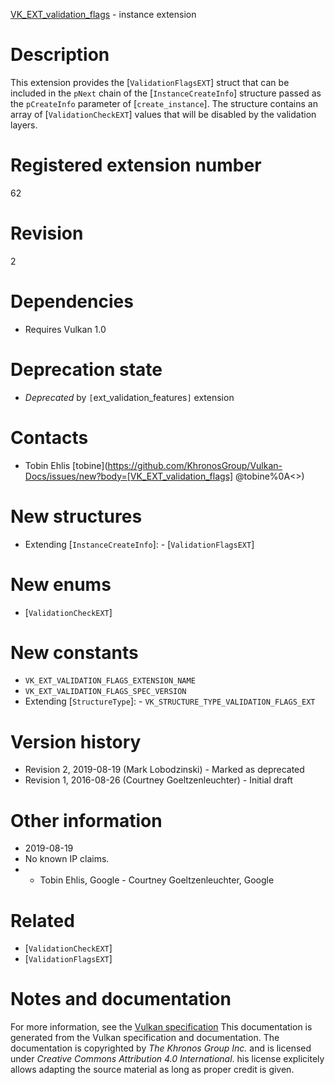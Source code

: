 [VK_EXT_validation_flags](https://www.khronos.org/registry/vulkan/specs/1.3-extensions/man/html/VK_EXT_validation_flags.html) - instance extension

# Description
This extension provides the [`ValidationFlagsEXT`] struct that can be
included in the `pNext` chain of the [`InstanceCreateInfo`]
structure passed as the `pCreateInfo` parameter of
[`create_instance`].
The structure contains an array of [`ValidationCheckEXT`] values that
will be disabled by the validation layers.

# Registered extension number
62

# Revision
2

# Dependencies
- Requires Vulkan 1.0

# Deprecation state
- *Deprecated* by `[`ext_validation_features`]` extension

# Contacts
- Tobin Ehlis [tobine](https://github.com/KhronosGroup/Vulkan-Docs/issues/new?body=[VK_EXT_validation_flags] @tobine%0A<<Here describe the issue or question you have about the VK_EXT_validation_flags extension>>)

# New structures
- Extending [`InstanceCreateInfo`]:  - [`ValidationFlagsEXT`]

# New enums
- [`ValidationCheckEXT`]

# New constants
- `VK_EXT_VALIDATION_FLAGS_EXTENSION_NAME`
- `VK_EXT_VALIDATION_FLAGS_SPEC_VERSION`
- Extending [`StructureType`]:  - `VK_STRUCTURE_TYPE_VALIDATION_FLAGS_EXT`

# Version history
- Revision 2, 2019-08-19 (Mark Lobodzinski)  - Marked as deprecated 
- Revision 1, 2016-08-26 (Courtney Goeltzenleuchter)  - Initial draft

# Other information
* 2019-08-19
* No known IP claims.
*   - Tobin Ehlis, Google  - Courtney Goeltzenleuchter, Google

# Related
- [`ValidationCheckEXT`]
- [`ValidationFlagsEXT`]

# Notes and documentation
For more information, see the [Vulkan specification](https://www.khronos.org/registry/vulkan/specs/1.3-extensions/html/vkspec.html)
This documentation is generated from the Vulkan specification and documentation.
The documentation is copyrighted by *The Khronos Group Inc.* and is licensed under *Creative Commons Attribution 4.0 International*.
his license explicitely allows adapting the source material as long as proper credit is given.
        